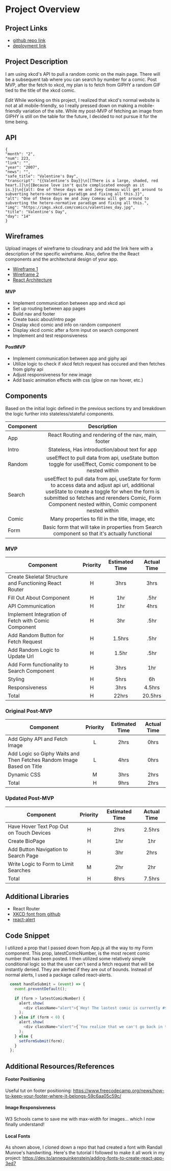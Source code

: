 # Project Overview

## Project Links

- [github repo link](https://github.com/mpowell773/react-api-project)
- [ deployment link](https://mpowell773.github.io/react-api-project/)

## Project Description

I am using xkcd's API to pull a random comic on the main page. There will be a subsequent tab where you can search by number for a comic. Post MVP, after the fetch to xkcd, my plan is to fetch from GIPHY a random GIF tied to the title of the xkcd comic.

*Edit*
While working on this project, I realized that xkcd's normal website is not at all mobile-friendly, so I really pressed down on making a mobile-friendly variation of the site. While my post-MVP of fetching an image from GIPHY is still on the table for the future, I decided to not pursue it for the time being.

## API

```
{
"month": "2",
"num": 223,
"link": "",
"year": "2007",
"news": "",
"safe_title": "Valentine's Day",
"transcript": "{{Valentine's Day}}\n[[There is a large, shaded, red heart.]]\n{{Because love isn't quite complicated enough as it is.}}\n{{alt: One of these days me and Joey Comeau will get around to subverting hetero-normative paradigm and fixing all this.}}",
"alt": "One of these days me and Joey Comeau will get around to subverting the hetero-normative paradigm and fixing all this.",
"img": "https://imgs.xkcd.com/comics/valentines_day.jpg",
"title": "Valentine's Day",
"day": "14"
}
```


## Wireframes

Upload images of wireframe to cloudinary and add the link here with a description of the specific wireframe. Also, define the the React components and the architectural design of your app.

- [Wireframe 1](/project-worksheet-pictures/wire-frame-1.jpg)
- [Wireframe 2](/project-worksheet-pictures/wire-frame-2.jpg)
- [React Architecture](/project-worksheet-pictures/react-architecture.jpg)


#### MVP 
- Implement communication between app and xkcd api 
- Set up routing between app pages
- Build nav and footer 
- Create basic about/intro page
- Display xkcd comic and info on random component
- Display xkcd comic after a form input on search component
- Implement and test responsiveness

#### PostMVP

- Implement communication between app and giphy api 
- Utilize logic to check if xkcd fetch request has occured and then fetches from giphy api
- Adjust responsiveness for new image
- Add basic animation effects with css (glow on nav hover, etc.)

## Components


Based on the initial logic defined in the previous sections try and breakdown the logic further into stateless/stateful components. 

| Component | Description | 
| --- | :---: |  
| App | React Routing and rendering of the nav, main, footer| 
| Intro | Stateless, Has introduction/about text for app | 
| Random | useEffect to pull data from api, useState button toggle for useEffect, Comic component to be nested within | 
| Search | useEffect to pull data from api, useState for form to access data and adjust api url, additional useState to create a toggle for when the form is submitted so fetches and rerenders Comic, Form Component nested within, Comic component nested within | 
| Comic| Many properties to fill in the title, image, etc | 
| Form | Basic form that will take in properties from Search component so that it's actually functional | 


### MVP
| Component | Priority | Estimated Time | Actual Time | 
| --- | :---: |  :---: | :---: | 
| Create Skeletal Structure and Functioning React Router| H | 3hrs| 3hrs | 
| Fill Out About Component| H | 1hr | .5hr | 
| API Communication| H | 1hr | 4hrs | 
| Implement Integration of Fetch with Comic Component| H | 3hr | .5hr | 
| Add Random Button for Fetch Request| H | 1.5hrs | .5hr | 
| Add Random Logic to Update Url| H | 1.5hr| .5hr | 
| Add Form functionality to Search Component| H | 3hrs | 1hr | 
| Styling | H | 5hrs | 6h | 
| Responsiveness| H | 3hrs | 4.5hrs | 
| Total | H | 22hrs| 20.5hrs | 


### Original Post-MVP
| Component | Priority | Estimated Time | Actual Time | 
| --- | :---: |  :---: | :---: | 
| Add Giphy API and Fetch Image | L | 2hrs | 0hrs | 
| Add Logic so Giphy Waits and Then Fetches Random Image Based on Title| L | 4hrs | 0hrs  | 
| Dynamic CSS| M | 3hrs | 2hrs | 
| Total | H | 9hrs| 2hrs  | 

### Updated Post-MVP

| Component | Priority | Estimated Time | Actual Time | 
| --- | :---: |  :---: | :---: | 
| Have Hover Text Pop Out on Touch Devices| H | 2hrs| 2.5hrs | 
| Create BioPage| H | 1hr | 1hr | 
| Add Button Navigation to Search Page | H | 3hr | 2hrs | 
| Write Logic to Form to  Limit Searches| M | 2hr | 2hr | 
| Total | H | 8hrs| 7.5hrs | 


## Additional Libraries
- React Router
- [XKCD font from github](https://github.com/ipython/xkcd-font)
- [react-alert](https://www.npmjs.com/package/react-alert)

## Code Snippet

I utilized a prop that I passed down from App.js all the way to my Form component. This prop, latestComicNumber, is the most recent comic number that has been posted. I then utilized some relatively simple conditional logic so that the user can't send a fetch request that will be instantly denied. They are alerted if they are out of bounds. Instead of normal alerts, I used a package called react-alerts.

```js
  const handleSubmit = (event) => {
    event.preventDefault();
   
    if (form > latestComicNumber) {
      alert.show(
        <div className="alert">{`Hey! The lastest comic is currently #${latestComicNumber}. Don't go past that number. >:(`}</div>
      );
    } else if (form < 0) {
      alert.show(
        <div className="alert">{`You realize that we can't go back in time right?`}</div>
      );
    } else {
      setFormSubmit(form);
    }
  };
```

## Additional Resources/References

#### Footer Positioning

Useful tut on footer positioning: https://www.freecodecamp.org/news/how-to-keep-your-footer-where-it-belongs-59c6aa05c59c/ 

#### Image Responsiveness

W3 Schools came to save me with max-width for images... which I now finally understand!

#### Local Fonts
 
As shown above, I cloned down a repo that had created a font with Randall Munroe's handwriting. Here's the tutorial I followed to make it all work in my project: https://dev.to/annequinkenstein/adding-fonts-to-create-react-app-3ed7
 